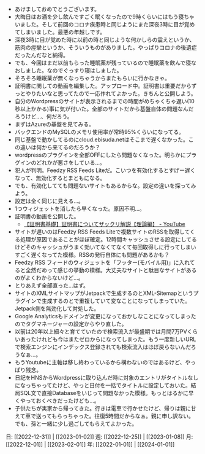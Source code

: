 - あけましておめでとうございます。
- 大晦日はお酒を少し飲んですごく眠くなったので9時くらいにはもう寝ちゃいました。そして前回のコロナ疾患時と同じようにまた深夜3時に目が覚めてしまいました。最悪の年越しです。
- 深夜3時に目が覚めた時に以前の時と同じような何かしらの震えというか、筋肉の痙攣というか、そういうものがありました。やっぱりコロナの後遺症だったんだなと納得。
- でも、今回はまだ以前もらった睡眠薬が残っているので睡眠薬を飲んで寝なおしました。なのでぐっすり寝はしました。
- そろそろ睡眠薬が無くなっちゃうからまたもらいに行かなきゃ。
- 証明書に関しての動画を編集した。アップロード中。証明書は重要だからずっとやりたいなと思ってたので一応作れてよかった。きちんと公開しよう。
-  自分のWordpressのサイトが表示されるまでの時間がめちゃくちゃ遅い(10秒以上かかる)事に気が付いた。全部のサイトだから基盤自体の問題なんだろうけど…、何だろう。
- まずはAzureの基盤を見てみる。
- バックエンドのMySQLのメモリ使用率が常時95%くらいになってる。
- 同じ基盤で動かしてるのにcloud.ebisuda.netはそこまで遅くなかった。この違いは何から来てるのだろうか？
- wordpressのプラグインを全部OFFにしたら問題なくなった。明らかにプラグインのどれかが悪さをしている…。
- 犯人が判明。Feedzy RSS Feeds Liteだ。こいつを有効化するとすげー遅くなって、無効化するとまともになる。
- でも、有効化してても問題ないサイトもあるからな。設定の違いを探ってみよう。
- 設定は全く同じに見える…。
- 1つウィジェットを消したら早くなった。原因不明…。
- 証明書の動画を公開した。
	- [【証明書基礎】証明書についてザックリ解説【理論編】 - YouTube](https://www.youtube.com/watch?v=TtJvwxm8lGU)
- サイトが遅いのはFeedzy RSS Feeds Liteで複数サイトのRSSを取得してくる処理が原因であることがほぼ確定。12時間キャッシュさせる設定にしてるけどそのキャッシュがうまく効いてなくてなくて毎回取得しに行ってしまいすごく遅くなってた模様。RSSの発行自体にも問題があるかも？
- Feedzy RSS フィードのウィジェットを「フッター(モバイル用)」に入れてると全然だめって感じの挙動の模様。大丈夫なサイトと駄目なサイトがあるのがよくわからないけど…。
- とりあえず全部直った…はず。
- サイトのXMLサイトマップがJetpackで生成するのとXML-Sitemapというプラグインで生成するのとで重複していて変なことになってしまっていた。Jetpack側を無効化して対処した。
- Google Analyticsもドメインが変更になっておかしなことになってしまったのでタグマネージャーの設定からやり直した。
- 以前は20年以上細々と育てていたので検索流入が最盛期では月間7万PVくらいあったけれども今はまたゼロからになってしまった。もう一度新しいURLで検索エンジンにインデックス登録されても検索流入はほぼ戻らないんだろうなぁ…。
- もうYoutubeに主軸は移し終わっているから構わないのではあるけど、やっぱり残念。
- 日記をHNSからWordpressに取り込んだ時に対象のエントリがタイトルなしになっちゃってたけど、やっと日付を一括でタイトルに設定しておいた。結局SQL文で直接Databaseをいじって問題なかった模様。もっとはるかに早くやっておくべきだったけども…。
- 子供たちが実家から帰ってきた。行きは電車で行かせたけど、帰りは親に甘えて車で送ってもらっちゃった。往復5時間だからなぁ。親に申し訳ない。でも、孫と一緒に少し過ごしてもらえてよかった。


日: [[2022-12-31]] | [[2023-01-02]]
週: [[2022-12-25]] | [[2023-01-08]]
月: [[2022-12-01]] | [[2023-02-01]]
年: [[2022-01-01]] | [[2024-01-01]]
